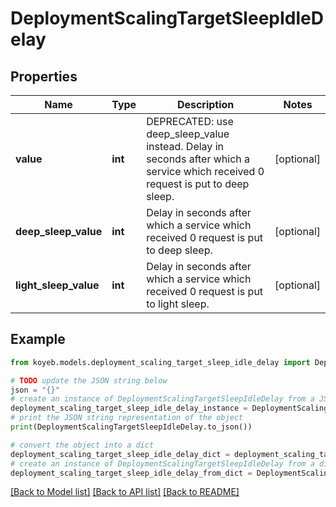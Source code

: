 # DeploymentScalingTargetSleepIdleDelay


## Properties

Name | Type | Description | Notes
------------ | ------------- | ------------- | -------------
**value** | **int** | DEPRECATED: use deep_sleep_value instead. Delay in seconds after which a service which received 0 request is put to deep sleep. | [optional] 
**deep_sleep_value** | **int** | Delay in seconds after which a service which received 0 request is put to deep sleep. | [optional] 
**light_sleep_value** | **int** | Delay in seconds after which a service which received 0 request is put to light sleep. | [optional] 

## Example

```python
from koyeb.models.deployment_scaling_target_sleep_idle_delay import DeploymentScalingTargetSleepIdleDelay

# TODO update the JSON string below
json = "{}"
# create an instance of DeploymentScalingTargetSleepIdleDelay from a JSON string
deployment_scaling_target_sleep_idle_delay_instance = DeploymentScalingTargetSleepIdleDelay.from_json(json)
# print the JSON string representation of the object
print(DeploymentScalingTargetSleepIdleDelay.to_json())

# convert the object into a dict
deployment_scaling_target_sleep_idle_delay_dict = deployment_scaling_target_sleep_idle_delay_instance.to_dict()
# create an instance of DeploymentScalingTargetSleepIdleDelay from a dict
deployment_scaling_target_sleep_idle_delay_from_dict = DeploymentScalingTargetSleepIdleDelay.from_dict(deployment_scaling_target_sleep_idle_delay_dict)
```
[[Back to Model list]](../README.md#documentation-for-models) [[Back to API list]](../README.md#documentation-for-api-endpoints) [[Back to README]](../README.md)



